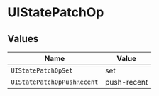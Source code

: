 # UIStatePatchOp


## Values

| Name                       | Value                      |
| -------------------------- | -------------------------- |
| `UIStatePatchOpSet`        | set                        |
| `UIStatePatchOpPushRecent` | push-recent                |